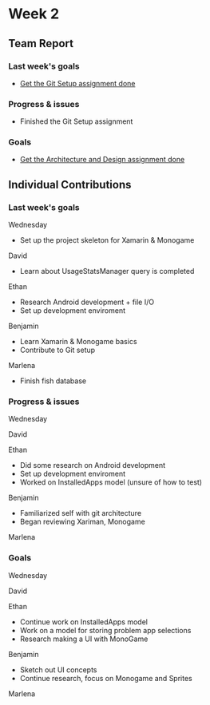 # Week 2 #
## Team Report ##
### Last week's goals ###
- [Get the Git Setup assignment done](https://homes.cs.washington.edu/~rjust/courses/2021Spring/CSE403/project/project03.html)

### Progress & issues ###
- Finished the Git Setup assignment

### Goals ###
- [Get the Architecture and Design assignment done](https://homes.cs.washington.edu/~rjust/courses/2021Spring/CSE403/project/project04.html)

## Individual Contributions
### Last week's goals ###
Wednesday
- Set up the project skeleton for Xamarin & Monogame

David
- Learn about UsageStatsManager query is completed

Ethan
- Research Android development + file I/O
- Set up development enviroment

Benjamin
- Learn Xamarin & Monogame basics
- Contribute to Git setup

Marlena
- Finish fish database

### Progress & issues ###
Wednesday

David

Ethan
- Did some research on Android development
- Set up development enviroment
- Worked on InstalledApps model (unsure of how to test)

Benjamin
- Familiarized self with git architecture
- Began reviewing Xariman, Monogame

Marlena

### Goals ###
Wednesday

David

Ethan
- Continue work on InstalledApps model
- Work on a model for storing problem app selections
- Research making a UI with MonoGame

Benjamin
- Sketch out UI concepts
- Continue research, focus on Monogame and Sprites

Marlena

